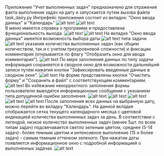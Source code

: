 Приложение "Учет выполненных задач" предназначено для отражения факта выполнения задач на дату и запускается путем вызова файла task_dairy.py
Интрефейс приложения состоит из вкладок: "Окно ввода данных" и "Календарь"
![alt text](https://github.com/magicbuka/python_projects/blob/main/pk2/GUI/01.JPG)
![alt text](https://github.com/magicbuka/python_projects/blob/main/pk2/GUI/04.JPG)  
В меню имеется справка о программе и предоставлена функциональность выхода.
![alt text](https://github.com/magicbuka/python_projects/blob/main/pk2/GUI/02.JPG) 
![alt text](https://github.com/magicbuka/python_projects/blob/main/pk2/GUI/03.JPG) 
На вкладке "Окно ввода данных" имеется возможность выбора даты 
![alt text](https://github.com/magicbuka/python_projects/blob/main/pk2/GUI/06.JPG) 
типа задачи
![alt text](https://github.com/magicbuka/python_projects/blob/main/pk2/GUI/07.JPG) 
указания количества выполненных задач (как общим количеством, так и с учетом трехуровневой сложности) и фиксации комментария (открывается по флагу "Отобразить окно для ввода комментария").
![alt text](https://github.com/magicbuka/python_projects/blob/main/pk2/GUI/14.JPG) 
По мере заполнения данных по типу задачи информация сохраняется в сводное окно для возможности дальнейшей записи путем нажатия кнопки "Зафиксировать введенные данные в сводном окне". 
![alt text](https://github.com/magicbuka/python_projects/blob/main/pk2/GUI/13.JPG) 
На форме представлены кнопки "Очистить форму" и "Сохранить в файл" с соответствующем комментарием. 
![alt text](https://github.com/magicbuka/python_projects/blob/main/pk2/GUI/15.JPG) 
Во избежание некорректного заполнения формы пользователю выводятся информационные сообщения с указанием типа допущенной ошибки заполнения. 
![alt text](https://github.com/magicbuka/python_projects/blob/main/pk2/GUI/08.JPG) 
![alt text](https://github.com/magicbuka/python_projects/blob/main/pk2/GUI/09.JPG) 
![alt text](https://github.com/magicbuka/python_projects/blob/main/pk2/GUI/10.JPG) 
![alt text](https://github.com/magicbuka/python_projects/blob/main/pk2/GUI/11.JPG) 
![alt text](https://github.com/magicbuka/python_projects/blob/main/pk2/GUI/12.JPG) 
После заполнения всех данных на выбранную дату, можно перейти во вкладку "Календарь". На данной вкладке отображается сетка текущего календарного месяца с цветовой индикацией количества выполненных задач за день. В соответствии с легендой, низкое количество выполненных задач (менее 5шт. по всем типам задач) подсвечавается светло зеленым цветом, среднее (5-14 задач)- более темным цветом и интенсивное выполнение (15 и более задач) - самым темным оттенком зеленого. 
При нажатии даты появляется информационное окно с подробной информацией о выполненных задачах. 
![alt text](https://github.com/magicbuka/python_projects/blob/main/pk2/GUI/16.JPG) 
